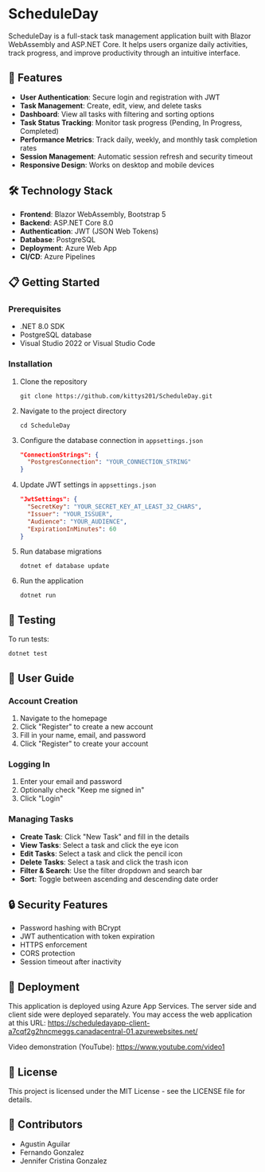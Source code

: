 # ScheduleDay

ScheduleDay is a full-stack task management application built with Blazor WebAssembly and ASP.NET Core. It helps users organize daily activities, track progress, and improve productivity through an intuitive interface.

## 🚀 Features

- **User Authentication**: Secure login and registration with JWT
- **Task Management**: Create, edit, view, and delete tasks
- **Dashboard**: View all tasks with filtering and sorting options
- **Task Status Tracking**: Monitor task progress (Pending, In Progress, Completed)
- **Performance Metrics**: Track daily, weekly, and monthly task completion rates
- **Session Management**: Automatic session refresh and security timeout
- **Responsive Design**: Works on desktop and mobile devices

## 🛠️ Technology Stack

- **Frontend**: Blazor WebAssembly, Bootstrap 5
- **Backend**: ASP.NET Core 8.0
- **Authentication**: JWT (JSON Web Tokens)
- **Database**: PostgreSQL
- **Deployment**: Azure Web App
- **CI/CD**: Azure Pipelines

## 📋 Getting Started

### Prerequisites
- .NET 8.0 SDK
- PostgreSQL database
- Visual Studio 2022 or Visual Studio Code

### Installation

1. Clone the repository
   ```
   git clone https://github.com/kittys201/ScheduleDay.git
   ```

2. Navigate to the project directory
   ```
   cd ScheduleDay
   ```

3. Configure the database connection in `appsettings.json`
   ```json
   "ConnectionStrings": {
     "PostgresConnection": "YOUR_CONNECTION_STRING"
   }
   ```

4. Update JWT settings in `appsettings.json`
   ```json
   "JwtSettings": {
     "SecretKey": "YOUR_SECRET_KEY_AT_LEAST_32_CHARS",
     "Issuer": "YOUR_ISSUER",
     "Audience": "YOUR_AUDIENCE",
     "ExpirationInMinutes": 60
   }
   ```

5. Run database migrations
   ```
   dotnet ef database update
   ```

6. Run the application
   ```
   dotnet run
   ```

## 🧪 Testing

To run tests:
```
dotnet test
```

## 📱 User Guide

### Account Creation
1. Navigate to the homepage
2. Click "Register" to create a new account
3. Fill in your name, email, and password
4. Click "Register" to create your account

### Logging In
1. Enter your email and password
2. Optionally check "Keep me signed in"
3. Click "Login"

### Managing Tasks
- **Create Task**: Click "New Task" and fill in the details
- **View Tasks**: Select a task and click the eye icon
- **Edit Tasks**: Select a task and click the pencil icon
- **Delete Tasks**: Select a task and click the trash icon
- **Filter & Search**: Use the filter dropdown and search bar
- **Sort**: Toggle between ascending and descending date order

## 🔒 Security Features

- Password hashing with BCrypt
- JWT authentication with token expiration
- HTTPS enforcement
- CORS protection
- Session timeout after inactivity

## 🚢 Deployment

This application is deployed using Azure App Services. The server side and client side were deployed separately. You may access the web application at this URL: https://scheduledayapp-client-a7cqf2g2hncmeggs.canadacentral-01.azurewebsites.net/

Video demonstration (YouTube): https://www.youtube.com/video1

## 📝 License

This project is licensed under the MIT License - see the LICENSE file for details.

## 👥 Contributors

- Agustin Aguilar 
- Fernando Gonzalez 
- Jennifer Cristina Gonzalez 
